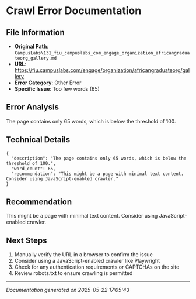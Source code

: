 # Crawl Error Documentation

## File Information
- **Original Path**: `CampusLabs\131_fiu_campuslabs_com_engage_organization_africangraduateorg_gallery.md`
- **URL**: https://fiu.campuslabs.com/engage/organization/africangraduateorg/gallery
- **Error Category**: Other Error
- **Specific Issue**: Too few words (65)

## Error Analysis
The page contains only 65 words, which is below the threshold of 100.

## Technical Details
```
{
  "description": "The page contains only 65 words, which is below the threshold of 100.",
  "word_count": 65,
  "recommendation": "This might be a page with minimal text content. Consider using JavaScript-enabled crawler."
}
```

## Recommendation
This might be a page with minimal text content. Consider using JavaScript-enabled crawler.

## Next Steps
1. Manually verify the URL in a browser to confirm the issue
2. Consider using a JavaScript-enabled crawler like Playwright
3. Check for any authentication requirements or CAPTCHAs on the site
4. Review robots.txt to ensure crawling is permitted

---
*Documentation generated on 2025-05-22 17:05:43*

